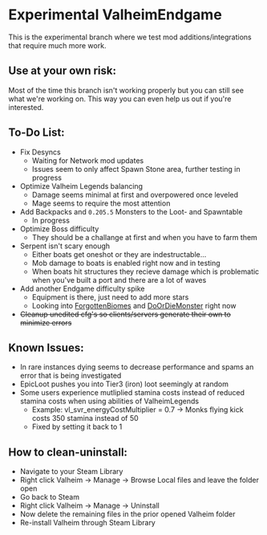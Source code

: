 # Experimental ValheimEndgame
This is the experimental branch where we test mod additions/integrations that require much more work.


## Use at your own risk:
Most of the time this branch isn't working properly but you can still see what we're working on.
This way you can even help us out if you're interested.


## To-Do List:
- Fix Desyncs
   - Waiting for Network mod updates
   - Issues seem to only affect Spawn Stone area, further testing in progress
- Optimize Valheim Legends balancing
   - Damage seems minimal at first and overpowered once leveled
   - Mage seems to require the most attention
- Add Backpacks and `0.205.5` Monsters to the Loot- and Spawntable
   - In progress
- Optimize Boss difficulty
   - They should be a challange at first and when you have to farm them
- Serpent isn't scary enough
   - Either boats get oneshot or they are indestructable...
   - Mob damage to boats is enabled right now and in testing
   - When boats hit structures they recieve damage which is problematic when you've built a port and there are a lot of waves
- Add another Endgame difficulty spike
   - Equipment is there, just need to add more stars
   - Looking into [ForgottenBiomes](https://valheim.thunderstore.io/package/AlreeNicolas/Forgotten_Biomes/) and [DoOrDieMonster](https://valheim.thunderstore.io/package/Horem/DoOrDieMonsters/) right now
- ~~Cleanup unedited cfg's so clients/servers generate their own to minimize errors~~


## Known Issues:
- In rare instances dying seems to decrease performance and spams an error that is being investigated
- EpicLoot pushes you into Tier3 (iron) loot seemingly at random
- Some users experience mutliplied stamina costs instead of reduced stamina costs when using abilities of ValheimLegends
   - Example: vl_svr_energyCostMultiplier = 0.7 -> Monks flying kick costs 350 stamina instead of 50
   - Fixed by setting it back to 1


## How to clean-uninstall:
- Navigate to your Steam Library
- Right click Valheim -> Manage -> Browse Local files and leave the folder open
- Go back to Steam
- Right click Valheim -> Manage -> Uninstall
- Now delete the remaining files in the prior opened Valheim folder
- Re-install Valheim through Steam Library